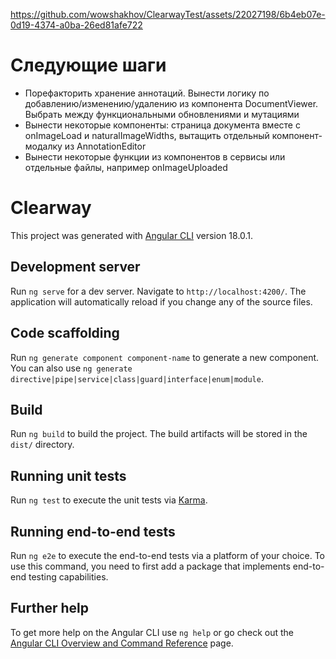 https://github.com/wowshakhov/ClearwayTest/assets/22027198/6b4eb07e-0d19-4374-a0ba-26ed81afe722

# Следующие шаги

- Порефакторить хранение аннотаций. Вынести логику по добавлению/изменению/удалению из компонента DocumentViewer. Выбрать между функциональными обновлениями и мутациями
- Вынести некоторые компоненты: страница документа вместе с onImageLoad и naturalImageWidths, вытащить отдельный компонент-модалку из AnnotationEditor
- Вынести некоторые функции из компонентов в сервисы или отдельные файлы, например onImageUploaded

# Clearway

This project was generated with [Angular CLI](https://github.com/angular/angular-cli) version 18.0.1.

## Development server

Run `ng serve` for a dev server. Navigate to `http://localhost:4200/`. The application will automatically reload if you change any of the source files.

## Code scaffolding

Run `ng generate component component-name` to generate a new component. You can also use `ng generate directive|pipe|service|class|guard|interface|enum|module`.

## Build

Run `ng build` to build the project. The build artifacts will be stored in the `dist/` directory.

## Running unit tests

Run `ng test` to execute the unit tests via [Karma](https://karma-runner.github.io).

## Running end-to-end tests

Run `ng e2e` to execute the end-to-end tests via a platform of your choice. To use this command, you need to first add a package that implements end-to-end testing capabilities.

## Further help

To get more help on the Angular CLI use `ng help` or go check out the [Angular CLI Overview and Command Reference](https://angular.dev/tools/cli) page.
